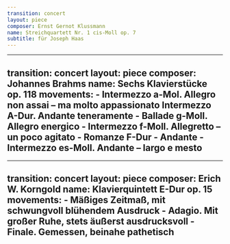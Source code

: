 ```yaml
---
transition: concert
layout: piece
composer: Ernst Gernot Klussmann 
name: Streichquartett Nr. 1 cis-Moll op. 7 
subtitle: für Joseph Haas
---
```

---
transition: concert
layout: piece
composer: Johannes Brahms 
name: Sechs Klavierstücke op. 118 
movements:
    - Intermezzo a-Mol. Allegro non assai – ma molto appassionato Intermezzo A-Dur. Andante teneramente 
    - Ballade g-Moll. Allegro energico
    - Intermezzo f-Moll. Allegretto – un poco agitato 
    - Romanze F-Dur
    - Andante 
    - Intermezzo es-Moll. Andante – largo e mesto
---
---
transition: concert
layout: piece
composer: Erich W. Korngold 
name: Klavierquintett E-Dur op. 15
movements:
    - Mäßiges Zeitmaß, mit schwungvoll blühendem Ausdruck
    - Adagio. Mit großer Ruhe, stets äußerst ausdrucksvoll
    - Finale. Gemessen, beinahe pathetisch
---
